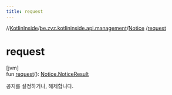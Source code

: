 ```yaml
---
title: request
---
```

//[KotlinInside](../../../index.html)/[be.zvz.kotlininside.api.management](../index.html)/[Notice](index.html)
/[request](request.html)

# request

[jvm]\
fun [request](request.html)(): [Notice.NoticeResult](-notice-result/index.html)

공지를 설정하거나, 해제합니다.





